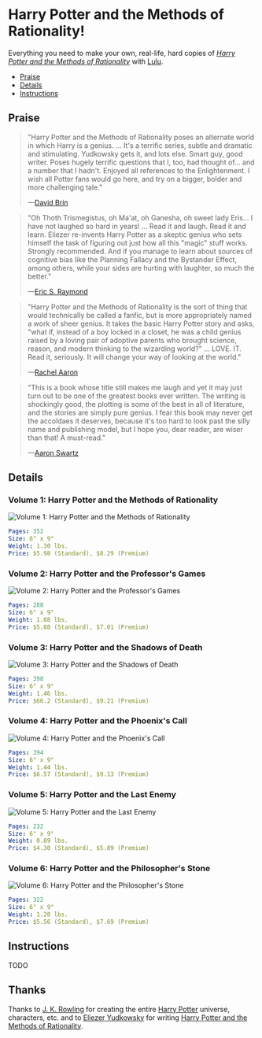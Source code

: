 
# Harry Potter and the Methods of Rationality!

Everything you need to make your own, real-life, hard copies of _[Harry Potter and the Methods of Rationality](http://hpmor.com/)_ with [Lulu](http://www.lulu.com/).

- [Praise](#praise)
- [Details](#details)
- [Instructions](#instructions)


## Praise

> "Harry Potter and the Methods of Rationality poses an alternate world in which Harry is a genius. ... It's a terrific series, subtle and dramatic and stimulating. Yudkowsky gets it, and lots else. Smart guy, good writer. Poses hugely terrific questions that I, too, had thought of... and a number that I hadn't. Enjoyed all references to the Enlightenment. I wish all Potter fans would go here, and try on a bigger, bolder and more challenging tale."
> 
> —[David Brin](http://davidbrin.blogspot.com/2010/06/secret-of-college-life-plus.html)



> "Oh Thoth Trismegistus, oh Ma'at, oh Ganesha, oh sweet lady Eris... I have not laughed so hard in years! ... Read it and laugh. Read it and learn. Eliezer re-invents Harry Potter as a skeptic genius who sets himself the task of figuring out just how all this "magic" stuff works. Strongly recommended. And if you manage to learn about sources of cognitive bias like the Planning Fallacy and the Bystander Effect, among others, while your sides are hurting with laughter, so much the better."
> 
> —[Eric S. Raymond](http://esr.ibiblio.org/?p=2100)



> "Harry Potter and the Methods of Rationality is the sort of thing that would technically be called a fanfic, but is more appropriately named a work of sheer genius. It takes the basic Harry Potter story and asks, "what if, instead of a boy locked in a closet, he was a child genius raised by a loving pair of adoptive parents who brought science, reason, and modern thinking to the wizarding world?" ... LOVE. IT. Read it, seriously. It will change your way of looking at the world."
> 
> —[Rachel Aaron](http://civilian-reader.blogspot.com/2011/05/interview-with-rachel-aaron.html)



> "This is a book whose title still makes me laugh and yet it may just turn out to be one of the greatest books ever written. The writing is shockingly good, the plotting is some of the best in all of literature, and the stories are simply pure genius. I fear this book may never get the accoldaes it deserves, because it's too hard to look past the silly name and publishing model, but I hope you, dear reader, are wiser than that! A must-read."
> 
> —[Aaron Swartz](http://www.aaronsw.com/weblog/books2011)


## Details

### Volume 1: Harry Potter and the Methods of Rationality
![Volume 1: Harry Potter and the Methods of Rationality](1%20-%20Harry%20Potter%20and%20the%20Methods%20of%20Rationality/cover.png)
```yaml
Pages: 352
Size: 6" x 9"
Weight: 1.30 lbs.
Price: $5.98 (Standard), $8.29 (Premium)
```

### Volume 2: Harry Potter and the Professor's Games
![Volume 2: Harry Potter and the Professor's Games](2%20-%20Harry%20Potter%20and%20the%20Professor's%20Games/cover.png)
```yaml
Pages: 288 
Size: 6" x 9"
Weight: 1.08 lbs.
Price: $5.08 (Standard), $7.01 (Premium)
```

### Volume 3: Harry Potter and the Shadows of Death
![Volume 3: Harry Potter and the Shadows of Death](3%20-%20Harry%20Potter%20and%20the%20Shadows%20of%20Death/cover.png)
```yaml
Pages: 398 
Size: 6" x 9"
Weight: 1.46 lbs.
Price: $66.2 (Standard), $9.21 (Premium)
```

### Volume 4: Harry Potter and the Phoenix's Call
![Volume 4: Harry Potter and the Phoenix's Call](4%20-%20Harry%20Potter%20and%20the%20Phoenix's%20Call/cover.png)
```yaml
Pages: 394
Size: 6" x 9"
Weight: 1.44 lbs.
Price: $6.57 (Standard), $9.13 (Premium)
```

### Volume 5: Harry Potter and the Last Enemy
![Volume 5: Harry Potter and the Last Enemy](5%20-%20Harry%20Potter%20and%20the%20Last%20Enemy/cover.png)
```yaml
Pages: 232
Size: 6" x 9"
Weight: 0.89 lbs.
Price: $4.30 (Standard), $5.89 (Premium)
```

### Volume 6: Harry Potter and the Philosopher's Stone
![Volume 6: Harry Potter and the Philosopher's Stone](6%20-%20Harry%20Potter%20and%20the%20Philosopher's%20Stone/cover.png)
```yaml
Pages: 322
Size: 6" x 9"
Weight: 1.20 lbs.
Price: $5.56 (Standard), $7.69 (Premium)
```


## Instructions

TODO


## Thanks

Thanks to [J. K. Rowling](https://en.wikipedia.org/wiki/J._K._Rowling) for creating the entire [Harry Potter](https://en.wikipedia.org/wiki/Harry_Potter) universe, characters, etc. and to [Eliezer Yudkowsky](https://en.wikipedia.org/wiki/Eliezer_Yudkowsky) for writing [Harry Potter and the Methods of Rationality](https://en.wikipedia.org/wiki/Harry_Potter_and_the_Methods_of_Rationality).
